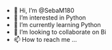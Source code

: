 - 👋 Hi, I’m @SebaM180
- 👀 I’m interested in Python
- 🌱 I’m currently learning Python
- 💞️ I’m looking to collaborate on Bi
- 📫 How to reach me ...

<!---
SebaM180/SebaM180 is a ✨ special ✨ repository because its `README.md` (this file) appears on your GitHub profile.
You can click the Preview link to take a look at your changes.
--->
